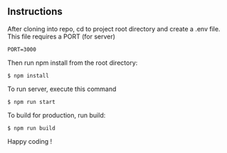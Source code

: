 ## Instructions
After cloning into repo, cd to project root directory and create a .env file. This file requires a PORT (for server)

```
PORT=3000
```

Then run npm install from the root directory:

```
$ npm install
```

To run server, execute this command
```
$ npm run start
```

To build for production, run build:

```
$ npm run build
```

Happy coding !
